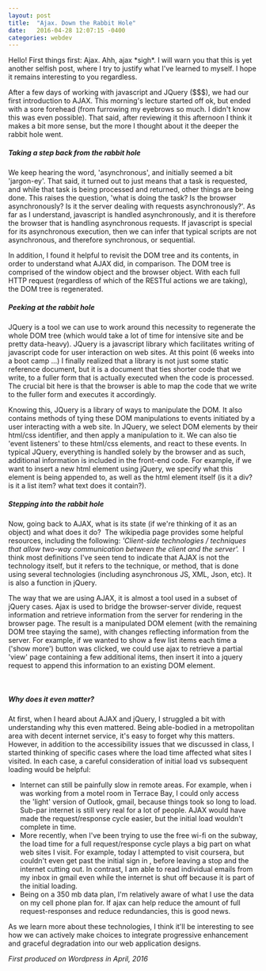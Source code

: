 ```yaml
---
layout: post
title:  "Ajax. Down the Rabbit Hole"
date:   2016-04-28 12:07:15 -0400
categories: webdev
---
```

  <div id = 'summary' class='col-md-12' >
  Hello!  First things first: Ajax. Ahh, ajax *sigh*. I will warn you that this is yet another selfish post, where I try to justify what I've learned to myself. I hope it remains interesting to you regardless.

  After a few days of working with javascript and JQuery ($$$), we had our first introduction to AJAX. This morning's lecture started off ok, but ended with a sore forehead (from furrowing my eyebrows so much. I didn't know this was even possible). That said, after reviewing it this afternoon I think it makes a bit more sense, but the more I thought about it the deeper the rabbit hole went.

  <h5>Taking a step back from the rabbit hole</h5>

  We keep hearing the word, 'asynchronous', and initially seemed a bit 'jargon-ey'. That said, it turned out to just means that a task is requested, and while that task is being processed and returned, other things are being done. This raises the question, 'what is doing the task? Is the browser asynchronously? Is it the server dealing with requests asynchronously?'. As far as I understand, javascript is handled asynchronously, and it is therefore the browser that is handling asynchronous requests. If javascript is special for its asynchronous execution, then we can infer that typical scripts are not asynchronous, and therefore synchronous, or sequential.

  In addition, I found it helpful to revisit the DOM tree and its contents, in order to understand what AJAX did, in comparison. The DOM tree is comprised of the window object and the browser object. With each full HTTP request (regardless of which of the RESTful actions we are taking), the DOM tree is regenerated.

  <h5>Peeking at the rabbit hole </h5>

  JQuery is a tool we can use to work around this necessity to regenerate the whole DOM tree (which would take a lot of time for intensive site and be pretty data-heavy). JQuery is a javascript library which facilitates writing of javascript code for user interaction on web sites. At this point (6 weeks into a boot camp ...) I finally realized that a library is not just some static reference document, but it is a document that ties shorter code that we write, to a fuller form that is actually executed when the code is processed. The crucial bit here is that the browser is able to map the code that we write to the fuller form and executes it accordingly.

  Knowing this, JQuery is a library of ways to manipulate the DOM. It also contains methods of tying these DOM manipulations to events initiated by a user interacting with a web site. In JQuery, we select DOM elements by their html/css identifier, and then apply a manipulation to it. We can also tie 'event listeners' to these html/css elements, and react to these events. In typical JQuery, everything is handled solely by the browser and as such, additional information is included in the front-end code. For example, if we want to insert a new html element using jQuery, we specify what this element is being appended to, as well as the html element itself (is it a div? is it a list item? what text does it contain?).

  <h5>Stepping into the rabbit hole </h5>

  Now, going back to AJAX, what is its state (if we're thinking of it as an object) and what does it do?  The wikipedia page provides some helpful resources, including the following:
  <em>'Client-side technologies / techniques that allow two-way communication between the client and the server'.  </em>I think most definitions I've seen tend to indicate that AJAX is not the technology itself, but it refers to the technique, or method, that is done using several technologies (including asynchronous JS, XML, Json, etc). It is also a function in jQuery.

  The way that we are using AJAX, it is almost a tool used in a subset of jQuery cases. Ajax is used to bridge the browser-server divide, request information and retrieve information from the server for rendering in the browser page. The result is a manipulated DOM element (with the remaining DOM tree staying the same), with changes reflecting information from the server. For example, if we wanted to show a few list items each time a ('show more') button was clicked, we could use ajax to retrieve a partial 'view' page containing a few additional items, then insert it into a jquery request to append this information to an existing DOM element.

  &nbsp;

  <h5>Why does it even matter? </h5>

  At first, when I heard about AJAX and jQuery, I struggled a bit with understanding why this even mattered. Being able-bodied in a metropolitan area with decent internet service, it's easy to forget why this matters. However, in addition to the accessibility issues that we discussed in class, I started thinking of specific cases where the load time affected what sites I visited. In each case, a careful consideration of initial load vs subsequent loading would be helpful:
  <ul>
  	<li>Internet can still be painfully slow in remote areas. For example, when i was working from a motel room in Terrace Bay, I could only access the 'light' version of Outlook, gmail, because things took so long to load. Sub-par internet is still very real for a lot of people. AJAX would have made the request/response cycle easier, but the initial load wouldn't complete in time.</li>
  	<li>More recently, when I've been trying to use the free wi-fi on the subway, the load time for a full request/response cycle plays a big part on what web sites I visit. For example, today I attempted to visit coursera, but couldn't even get past the initial sign in , before leaving a stop and the internet cutting out. In contrast, I am able to read individual emails from my inbox in gmail even while the internet is shut off because it is part of the initial loading.</li>
  	<li>Being on a 350 mb data plan, I'm relatively aware of what I use the data on my cell phone plan for. If ajax can help reduce the amount of full request-responses and reduce redundancies, this is good news.</li>
  </ul>
  As we learn more about these technologies, I think it'll be interesting to see how we can actively make choices to integrate progressive enhancement and graceful degradation into our web application designs.

<p><em> First produced on Wordpress in April, 2016 </em></p>
</div>
